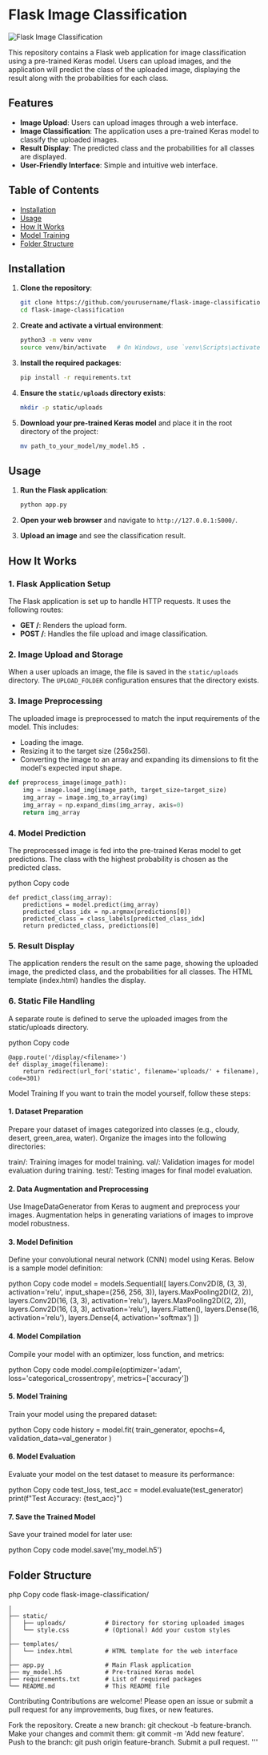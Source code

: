 # Flask Image Classification

![Flask Image Classification](https://your-image-link.com/banner.png)

This repository contains a Flask web application for image classification using a pre-trained Keras model. Users can upload images, and the application will predict the class of the uploaded image, displaying the result along with the probabilities for each class.

## Features

- **Image Upload**: Users can upload images through a web interface.
- **Image Classification**: The application uses a pre-trained Keras model to classify the uploaded images.
- **Result Display**: The predicted class and the probabilities for all classes are displayed.
- **User-Friendly Interface**: Simple and intuitive web interface.

## Table of Contents

- [Installation](#installation)
- [Usage](#usage)
- [How It Works](#how-it-works)
- [Model Training](#model-training)
- [Folder Structure](#folder-structure)


## Installation

1. **Clone the repository**:
    ```sh
    git clone https://github.com/yourusername/flask-image-classification.git
    cd flask-image-classification
    ```

2. **Create and activate a virtual environment**:
    ```sh
    python3 -m venv venv
    source venv/bin/activate   # On Windows, use `venv\Scripts\activate`
    ```

3. **Install the required packages**:
    ```sh
    pip install -r requirements.txt
    ```

4. **Ensure the `static/uploads` directory exists**:
    ```sh
    mkdir -p static/uploads
    ```

5. **Download your pre-trained Keras model** and place it in the root directory of the project:
    ```sh
    mv path_to_your_model/my_model.h5 .
    ```

## Usage

1. **Run the Flask application**:
    ```sh
    python app.py
    ```

2. **Open your web browser** and navigate to `http://127.0.0.1:5000/`.

3. **Upload an image** and see the classification result.

## How It Works

### 1. Flask Application Setup

The Flask application is set up to handle HTTP requests. It uses the following routes:
- **GET /**: Renders the upload form.
- **POST /**: Handles the file upload and image classification.

### 2. Image Upload and Storage

When a user uploads an image, the file is saved in the `static/uploads` directory. The `UPLOAD_FOLDER` configuration ensures that the directory exists.

### 3. Image Preprocessing

The uploaded image is preprocessed to match the input requirements of the model. This includes:
- Loading the image.
- Resizing it to the target size (256x256).
- Converting the image to an array and expanding its dimensions to fit the model's expected input shape.

```python
def preprocess_image(image_path):
    img = image.load_img(image_path, target_size=target_size)
    img_array = image.img_to_array(img)
    img_array = np.expand_dims(img_array, axis=0)
    return img_array
```

### 4. Model Prediction

The preprocessed image is fed into the pre-trained Keras model to get predictions. The class with the highest probability is chosen as the predicted class.

python
Copy code
```
def predict_class(img_array):
    predictions = model.predict(img_array)
    predicted_class_idx = np.argmax(predictions[0])
    predicted_class = class_labels[predicted_class_idx]
    return predicted_class, predictions[0]

```
### 5. Result Display
The application renders the result on the same page, showing the uploaded image, the predicted class, and the probabilities for all classes. The HTML template (index.html) handles the display.

### 6. Static File Handling
A separate route is defined to serve the uploaded images from the static/uploads directory.

python
Copy code
```
@app.route('/display/<filename>')
def display_image(filename):
    return redirect(url_for('static', filename='uploads/' + filename), code=301)
```
Model Training
If you want to train the model yourself, follow these steps:

#### 1. Dataset Preparation
Prepare your dataset of images categorized into classes (e.g., cloudy, desert, green_area, water). Organize the images into the following directories:

train/: Training images for model training.
val/: Validation images for model evaluation during training.
test/: Testing images for final model evaluation.
#### 2. Data Augmentation and Preprocessing
Use ImageDataGenerator from Keras to augment and preprocess your images. Augmentation helps in generating variations of images to improve model robustness.

#### 3. Model Definition
Define your convolutional neural network (CNN) model using Keras. Below is a sample model definition:

python
Copy code
model = models.Sequential([
    layers.Conv2D(8, (3, 3), activation='relu', input_shape=(256, 256, 3)),
    layers.MaxPooling2D((2, 2)),
    layers.Conv2D(16, (3, 3), activation='relu'),
    layers.MaxPooling2D((2, 2)),
    layers.Conv2D(16, (3, 3), activation='relu'),
    layers.Flatten(),
    layers.Dense(16, activation='relu'),
    layers.Dense(4, activation='softmax')
])
#### 4. Model Compilation
Compile your model with an optimizer, loss function, and metrics:

python
Copy code
model.compile(optimizer='adam',
              loss='categorical_crossentropy',
              metrics=['accuracy'])
#### 5. Model Training
Train your model using the prepared dataset:

python
Copy code
history = model.fit(
    train_generator,
    epochs=4,
    validation_data=val_generator
)
#### 6. Model Evaluation
Evaluate your model on the test dataset to measure its performance:

python
Copy code
test_loss, test_acc = model.evaluate(test_generator)
print(f"Test Accuracy: {test_acc}")
#### 7. Save the Trained Model
Save your trained model for later use:

python
Copy code
model.save('my_model.h5')
## Folder Structure
php
Copy code
flask-image-classification/
```
│
├── static/
│   ├── uploads/           # Directory for storing uploaded images
│   └── style.css          # (Optional) Add your custom styles
│
├── templates/
│   └── index.html         # HTML template for the web interface
│
├── app.py                 # Main Flask application
├── my_model.h5            # Pre-trained Keras model
├── requirements.txt       # List of required packages
└── README.md              # This README file
```
Contributing
Contributions are welcome! Please open an issue or submit a pull request for any improvements, bug fixes, or new features.

Fork the repository.
Create a new branch: git checkout -b feature-branch.
Make your changes and commit them: git commit -m 'Add new feature'.
Push to the branch: git push origin feature-branch.
Submit a pull request.
'''

